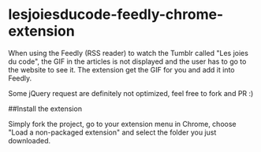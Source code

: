 lesjoiesducode-feedly-chrome-extension
======================================

When using the Feedly (RSS reader) to watch the Tumblr called "Les joies du code", the GIF in the articles is not displayed and the user has to go to the website to see it. The extension get the GIF for you and add it into Feedly.

Some jQuery request are definitely not optimized, feel free to fork and PR :)

##Install the extension

Simply fork the project, go to your extension menu in Chrome, choose "Load a non-packaged extension" and select the folder you just downloaded.